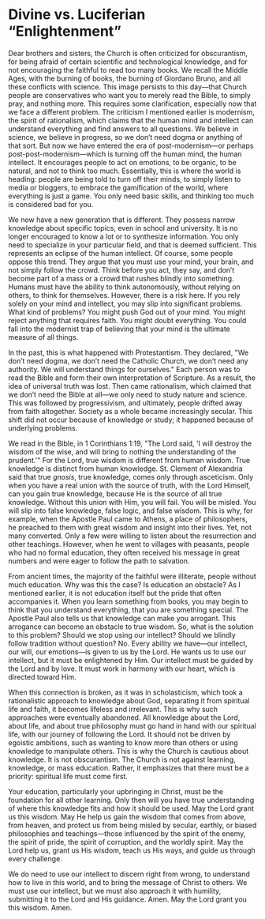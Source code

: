 # Divine vs. Luciferian “Enlightenment”

Dear brothers and sisters, the Church is often criticized for obscurantism, for being afraid of certain scientific and technological knowledge, and for not encouraging the faithful to read too many books. We recall the Middle Ages, with the burning of books, the burning of Giordano Bruno, and all these conflicts with science. This image persists to this day—that Church people are conservatives who want you to merely read the Bible, to simply pray, and nothing more. This requires some clarification, especially now that we face a different problem. The criticism I mentioned earlier is modernism, the spirit of rationalism, which claims that the human mind and intellect can understand everything and find answers to all questions. We believe in science, we believe in progress, so we don’t need dogma or anything of that sort. But now we have entered the era of post-modernism—or perhaps post-post-modernism—which is turning off the human mind, the human intellect. It encourages people to act on emotions, to be organic, to be natural, and not to think too much. Essentially, this is where the world is heading: people are being told to turn off their minds, to simply listen to media or bloggers, to embrace the gamification of the world, where everything is just a game. You only need basic skills, and thinking too much is considered bad for you. 

We now have a new generation that is different. They possess narrow knowledge about specific topics, even in school and university. It is no longer encouraged to know a lot or to synthesize information. You only need to specialize in your particular field, and that is deemed sufficient. This represents an eclipse of the human intellect. Of course, some people oppose this trend. They argue that you must use your mind, your brain, and not simply follow the crowd. Think before you act, they say, and don’t become part of a mass or a crowd that rushes blindly into something. Humans must have the ability to think autonomously, without relying on others, to think for themselves. However, there is a risk here. If you rely solely on your mind and intellect, you may slip into significant problems. What kind of problems? You might push God out of your mind. You might reject anything that requires faith. You might doubt everything. You could fall into the modernist trap of believing that your mind is the ultimate measure of all things. 

In the past, this is what happened with Protestantism. They declared, "We don’t need dogma, we don’t need the Catholic Church, we don’t need any authority. We will understand things for ourselves." Each person was to read the Bible and form their own interpretation of Scripture. As a result, the idea of universal truth was lost. Then came rationalism, which claimed that we don’t need the Bible at all—we only need to study nature and science. This was followed by progressivism, and ultimately, people drifted away from faith altogether. Society as a whole became increasingly secular. This shift did not occur because of knowledge or study; it happened because of underlying problems.

We read in the Bible, in 1 Corinthians 1:19, "The Lord said, 'I will destroy the wisdom of the wise, and will bring to nothing the understanding of the prudent.'" For the Lord, true wisdom is different from human wisdom. True knowledge is distinct from human knowledge. St. Clement of Alexandria said that true *gnosis*, true knowledge, comes only through asceticism. Only when you have a real union with the source of truth, with the Lord Himself, can you gain true knowledge, because He is the source of all true knowledge. Without this union with Him, you will fail. You will be misled. You will slip into false knowledge, false logic, and false wisdom. This is why, for example, when the Apostle Paul came to Athens, a place of philosophers, he preached to them with great wisdom and insight into their lives. Yet, not many converted. Only a few were willing to listen about the resurrection and other teachings. However, when he went to villages with peasants, people who had no formal education, they often received his message in great numbers and were eager to follow the path to salvation. 

From ancient times, the majority of the faithful were illiterate, people without much education. Why was this the case? Is education an obstacle? As I mentioned earlier, it is not education itself but the pride that often accompanies it. When you learn something from books, you may begin to think that you understand everything, that you are something special. The Apostle Paul also tells us that knowledge can make you arrogant. This arrogance can become an obstacle to true wisdom. So, what is the solution to this problem? Should we stop using our intellect? Should we blindly follow tradition without question? No. Every ability we have—our intellect, our will, our emotions—is given to us by the Lord. He wants us to use our intellect, but it must be enlightened by Him. Our intellect must be guided by the Lord and by love. It must work in harmony with our heart, which is directed toward Him. 

When this connection is broken, as it was in scholasticism, which took a rationalistic approach to knowledge about God, separating it from spiritual life and faith, it becomes lifeless and irrelevant. This is why such approaches were eventually abandoned. All knowledge about the Lord, about life, and about true philosophy must go hand in hand with our spiritual life, with our journey of following the Lord. It should not be driven by egoistic ambitions, such as wanting to know more than others or using knowledge to manipulate others. This is why the Church is cautious about knowledge. It is not obscurantism. The Church is not against learning, knowledge, or mass education. Rather, it emphasizes that there must be a priority: spiritual life must come first.

Your education, particularly your upbringing in Christ, must be the foundation for all other learning. Only then will you have true understanding of where this knowledge fits and how it should be used. May the Lord grant us this wisdom. May He help us gain the wisdom that comes from above, from heaven, and protect us from being misled by secular, earthly, or biased philosophies and teachings—those influenced by the spirit of the enemy, the spirit of pride, the spirit of corruption, and the worldly spirit. May the Lord help us, grant us His wisdom, teach us His ways, and guide us through every challenge. 

We do need to use our intellect to discern right from wrong, to understand how to live in this world, and to bring the message of Christ to others. We must use our intellect, but we must also approach it with humility, submitting it to the Lord and His guidance. Amen. May the Lord grant you this wisdom. Amen.

